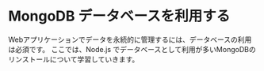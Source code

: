 # MongoDB データベースを利用する

Webアプリケーションでデータを永続的に管理するには、データベースの利用は必須です。
ここでは、Node.js でデータベースとして利用が多いMongoDBのリンストールについて学習していきます。

